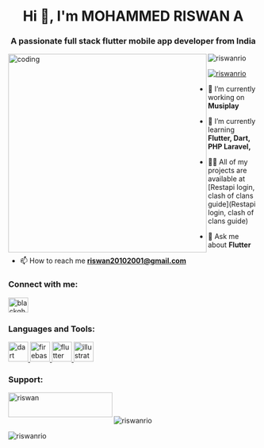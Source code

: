 <h1 align="center">Hi 👋, I'm MOHAMMED RISWAN A</h1>
<h3 align="center">A passionate full stack flutter mobile app developer from India</h3>
<img src= "https://cdn.dribbble.com/users/2131993/screenshots/4948736/thoughtworks-gif_dribbble.gif" alt="coding" width="400" align="left"> 
<p align="left"> <img src="https://komarev.com/ghpvc/?username=riswanrio&label=Profile%20views&color=0e75b6&style=flat" alt="riswanrio" /> </p>

<p align="left"> <a href="https://github.com/ryo-ma/github-profile-trophy"><img src="https://github-profile-trophy.vercel.app/?username=riswanrio" alt="riswanrio" /></a> </p>

- 🔭 I’m currently working on **Musiplay**

- 🌱 I’m currently learning **Flutter, Dart, PHP Laravel,**

- 👨‍💻 All of my projects are available at [Restapi login, clash of clans guide](Restapi login, clash of clans guide)

- 💬 Ask me about **Flutter**

- 📫 How to reach me **riswan20102001@gmail.com**

<h3 align="left">Connect with me:</h3>
<p align="left">
<a href="https://instagram.com/blackghost_46" target="blank"><img align="center" src="https://raw.githubusercontent.com/rahuldkjain/github-profile-readme-generator/master/src/images/icons/Social/instagram.svg" alt="blackghost_46" height="30" width="40" /></a>
</p>

<h3 align="left">Languages and Tools:</h3>
<p align="left"> <a href="https://dart.dev" target="_blank" rel="noreferrer"> <img src="https://www.vectorlogo.zone/logos/dartlang/dartlang-icon.svg" alt="dart" width="40" height="40"/> </a> <a href="https://firebase.google.com/" target="_blank" rel="noreferrer"> <img src="https://www.vectorlogo.zone/logos/firebase/firebase-icon.svg" alt="firebase" width="40" height="40"/> </a> <a href="https://flutter.dev" target="_blank" rel="noreferrer"> <img src="https://www.vectorlogo.zone/logos/flutterio/flutterio-icon.svg" alt="flutter" width="40" height="40"/> </a> <a href="https://www.adobe.com/in/products/illustrator.html" target="_blank" rel="noreferrer"> <img src="https://www.vectorlogo.zone/logos/adobe_illustrator/adobe_illustrator-icon.svg" alt="illustrator" width="40" height="40"/> </a> </p>

<h3 align="left">Support:</h3>
<p><a href="https://www.buymeacoffee.com/riswan"> <img align="left" src="https://cdn.buymeacoffee.com/buttons/v2/default-yellow.png" height="50" width="210" alt="riswan" /></a></p><br><br>

<p><img align="center" src="https://github-readme-stats.vercel.app/api/top-langs?username=riswanrio&show_icons=true&locale=en&layout=compact" alt="riswanrio" /></p>

<p><img align="center" src="https://github-readme-streak-stats.herokuapp.com/?user=riswanrio&" alt="riswanrio" /></p>
